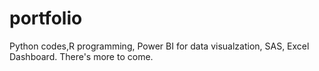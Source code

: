 # portfolio
Python codes,R programming, Power BI for data visualzation,
SAS, Excel Dashboard.
There's more to come.
